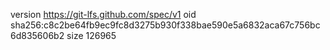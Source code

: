 version https://git-lfs.github.com/spec/v1
oid sha256:c8c2be64fb9ec9fc8d3275b930f338bae590e5a6832aca67c756bc6d835606b2
size 126965

